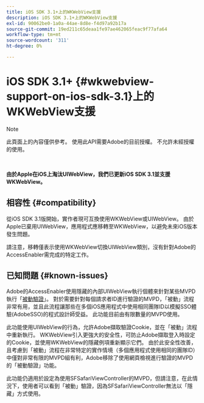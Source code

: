 ```yaml
---
title: iOS SDK 3.1+上的WKWebView支援
description: iOS SDK 3.1+上的WKWebView支援
exl-id: 90062be0-1a0a-44ae-8d8e-f4d97a92b17a
source-git-commit: 19ed211c65deaa1fe97ae462065feac9f77afa64
workflow-type: tm+mt
source-wordcount: '311'
ht-degree: 0%

---
```


# iOS SDK 3.1+ {#wkwebview-support-on-ios-sdk-3.1}上的WKWebView支援

>[!NOTE]
>
>此頁面上的內容僅供參考。 使用此API需要Adobe的目前授權。 不允許未經授權的使用。

</br>

**由於Apple在iOS上淘汰UIWebView，我們已更新iOS SDK 3.1並支援WKWebView。**

## 相容性 {#compatibility}

從iOS SDK 3.1版開始，實作者現可互換使用WKWebView或UIWebView。 由於Apple已棄用UIWebView，應用程式應移轉至WKWebView，以避免未來iOS版本發生問題。

請注意，移轉僅表示使用WKWebView切換UIWebView類別，沒有針對Adobe的AccessEnabler需完成的特定工作。

## 已知問題 {#known-issues}

Adobe的AccessEnabler使用隱藏的內部UIWebView執行個體來針對某些MVPD執行「[被動驗證](/help/authentication/sso-passive-authn.md)」。 對於需要針對每個請求者ID進行驗證的MVPD，「被動」流程非常有用，並且此流程讓那些在多個iOS應用程式中使用相同團隊ID以模擬SSO體驗(AdobeSSO)的程式設計師受益。 此功能目前由有限數量的MVPD使用。

此功能使用UIWebView的行為，允許Adobe擷取驗證Cookie，並在「被動」流程中重新執行。 WKWebView引入更強大的安全性，可防止Adobe擷取登入時設定的Cookie，並使用WKWebView的隱藏例項重新顯示它們。 由於此安全性改善，且考慮到「被動」流程在非常特定的實作情境（多個應用程式使用相同的團隊ID）中僅對非常有限的MVPD組有利，Adobe移除了使用網頁檢視進行驗證的MVPD的「被動驗證」功能。

此功能仍適用於設定為使用SFSafariViewController的MVPD，但請注意，在此情況下，使用者可以看到「被動」驗證，因為SFSafariViewController無法以「隱藏」方式使用。

